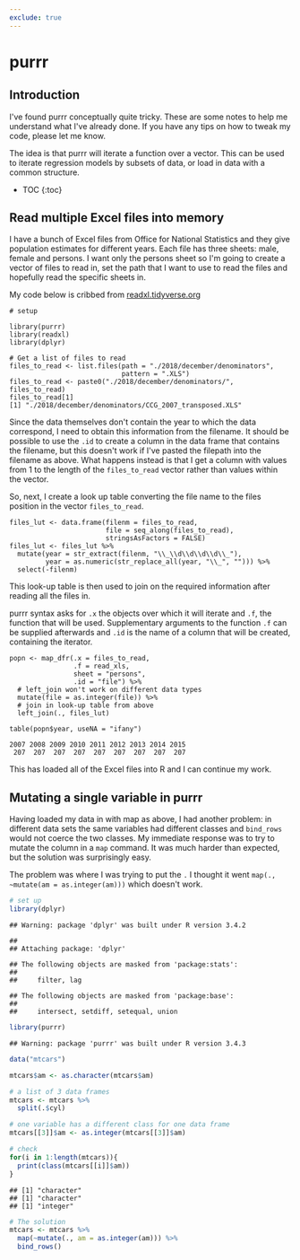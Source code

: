 ```yaml
---
exclude: true
--- 
```


# purrr

## Introduction

I've found purrr conceptually quite tricky. 
These are some notes to help me understand what I've already done. 
If you have any tips on how to tweak my code, please let me know. 

The idea is that purrr will iterate a function over a vector.
This can be used to iterate regression models by subsets of data, or load in data with a common structure. 

* TOC
{:toc}

## Read multiple Excel files into memory

I have a bunch of Excel files from Office for National Statistics and they give population estimates for different years. 
Each file has three sheets: male, female and persons. 
I want only the persons sheet so I'm going to create a vector of files to read in, set the path that I want to use to read the files and hopefully read the specific sheets in.

My code below is cribbed from [readxl.tidyverse.org](http://readxl.tidyverse.org/articles/articles/readxl-workflows.html#concatenate-worksheets-into-one-data-frame)

```
# setup

library(purrr)
library(readxl)
library(dplyr)

# Get a list of files to read
files_to_read <- list.files(path = "./2018/december/denominators", 
                            pattern = ".XLS")
files_to_read <- paste0("./2018/december/denominators/", files_to_read)
files_to_read[1]
[1] "./2018/december/denominators/CCG_2007_transposed.XLS"

```

Since the data themselves don't contain the year to which the data correspond, I need to obtain this information from the filename. 
It should be possible to use the `.id` to create a column in the data frame that contains the filename, but this doesn't work if I've pasted the filepath into the filename as above. 
What happens instead is that I get a column with values from 1 to the length of the `files_to_read` vector rather than values within the vector. 

So, next, I create a look up table converting the file name to the files position in the vector `files_to_read`. 

```
files_lut <- data.frame(filenm = files_to_read, 
                        file = seq_along(files_to_read), 
                        stringsAsFactors = FALSE)
files_lut <- files_lut %>% 
  mutate(year = str_extract(filenm, "\\_\\d\\d\\d\\d\\_"), 
         year = as.numeric(str_replace_all(year, "\\_", ""))) %>% 
  select(-filenm)
```

This look-up table is then used to join on the required information after reading all the files in. 

purrr syntax asks for `.x` the objects over which it will iterate and `.f`, the function that will be used. 
Supplementary arguments to the function `.f`  can be supplied afterwards and `.id` is the name of a column that will be created, containing the iterator. 

```
popn <- map_dfr(.x = files_to_read, 
                .f = read_xls, 
                sheet = "persons", 
                .id = "file") %>% 
  # left_join won't work on different data types
  mutate(file = as.integer(file)) %>% 
  # join in look-up table from above
  left_join(., files_lut)

table(popn$year, useNA = "ifany")

2007 2008 2009 2010 2011 2012 2013 2014 2015 
 207  207  207  207  207  207  207  207  207 
```

This has loaded all of the Excel files into R and I can continue my work. 

## Mutating a single variable in purrr

Having loaded my data in with map as above, I had another problem: in different data sets the same variables had different classes and `bind_rows` would not coerce the two classes. 
My immediate response was to try to mutate the column in a `map` command. 
It was much harder than expected, but the solution was surprisingly easy. 

The problem was where I was trying to put the `.` 
I thought it went `map(., ~mutate(am = as.integer(am)))` which doesn't work. 


```r
# set up
library(dplyr)
```

```
## Warning: package 'dplyr' was built under R version 3.4.2
```

```
## 
## Attaching package: 'dplyr'
```

```
## The following objects are masked from 'package:stats':
## 
##     filter, lag
```

```
## The following objects are masked from 'package:base':
## 
##     intersect, setdiff, setequal, union
```

```r
library(purrr)
```

```
## Warning: package 'purrr' was built under R version 3.4.3
```

```r
data("mtcars")

mtcars$am <- as.character(mtcars$am)

# a list of 3 data frames
mtcars <- mtcars %>% 
  split(.$cyl)

# one variable has a different class for one data frame
mtcars[[3]]$am <- as.integer(mtcars[[3]]$am)

# check 
for(i in 1:length(mtcars)){
  print(class(mtcars[[i]]$am))
}
```

```
## [1] "character"
## [1] "character"
## [1] "integer"
```

```r
# The solution
mtcars <- mtcars %>% 
  map(~mutate(., am = as.integer(am))) %>% 
  bind_rows()
```
